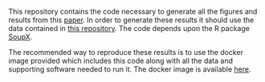 This repository contains the code necessary to generate all the figures and results from this [paper]().  In order to generate these results it should use the data contained in [this repository]().  The code depends upon the R package [SoupX](https://github.com/constantAmateur/SoupX).

The recommended way to reproduce these results is to use the docker image provided which includes this code along with all the data and supporting software needed to run it.  The docker image is available [here](https://hub.docker.com/r/constantamateur/soupxpaper).
